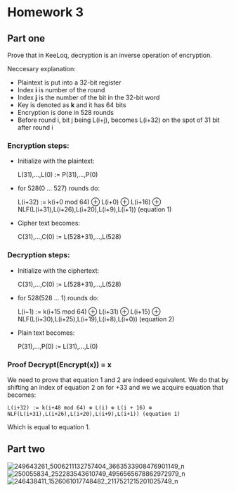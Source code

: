 # Homework 3

## Part one

Prove that in KeeLoq, decryption is an inverse operation of encryption.

Neccesary explanation:
- Plaintext is put into a 32-bit register
- Index **i** is number of the round
- Index **j** is the number of the bit in the 32-bit word 
- Key is denoted as **k** and it has 64 bits
- Encryption is done in 528 rounds
- Before round i, bit j being L(i+j), becomes L(i+32) on the spot of 31 bit after round i 

### Encryption steps:

- Initialize with the plaintext: 

	L(31),…,L(0) := P(31),…,P(0)

- for 528(0 ... 527) rounds do:

	L(i+32) := k(i+0 mod 64) ⊕ L(i+0) ⊕ L(i+16) ⊕ NLF(L(i+31),L(i+26),L(i+20),L(i+9),L(i+1)) (equation 1)

- Cipher text becomes:
	
	C(31),…,C(0) := L(528+31),…,L(528)

### Decryption steps:

- Initialize with the ciphertext: 
		
	C(31),…,C(0) := L(528+31),…,L(528)

- for 528(528 ... 1) rounds do:

	L(i−1) := k(i+15 mod 64) ⊕ L(i+31) ⊕ L(i+15) ⊕ NLF(L(i+30),L(i+25),L(i+19),L(i+8),L(i+0)) (equation 2)

- Plain text becomes:

	P(31),…,P(0) := L(31),…,L(0)

### Proof Decrypt(Encrypt(x)) = x

We need to prove that equation 1 and 2 are indeed equivalent.
We do that by shifting an index of equation 2 on for +33 and we we acquire equation that becomes:

	L(i+32) := k(i+48 mod 64) ⊕ L(i) ⊕ L(i + 16) ⊕ NLF(L(i+31),L(i+26),L(i+20),L(i+9),L(i+1)) (equation 1)

Which is equal to equation 1. 

## Part two

![249643261_5006211132757404_3663533908476901149_n](https://user-images.githubusercontent.com/48418580/140605393-1ba53880-bfd2-40a3-842e-ae9e5b1f4545.jpg)
![250055834_252283543610749_4956565678862972979_n](https://user-images.githubusercontent.com/48418580/140605539-b73f52d6-e976-422e-81d1-191aef20cae5.jpg)
![246438411_1526061017748482_2117521215201025749_n](https://user-images.githubusercontent.com/48418580/140605795-2fe1f2bb-e31d-4b9a-8306-ca3fb2e6fc5f.jpg)
